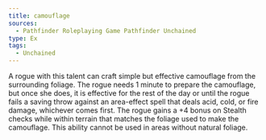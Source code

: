 ```yaml
---
title: camouflage
sources:
  - Pathfinder Roleplaying Game Pathfinder Unchained
type: Ex
tags:
  - Unchained
---
```


A rogue with this talent can craft simple but effective camouflage from the surrounding foliage. The rogue needs 1 minute to prepare the camouflage, but once she does, it is effective for the rest of the day or until the rogue fails a saving throw against an area-effect spell that deals acid, cold, or fire damage, whichever comes first. The rogue gains a +4 bonus on Stealth checks while within terrain that matches the foliage used to make the camouflage. This ability cannot be used in areas without natural foliage.
